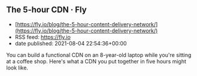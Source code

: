 ## The 5-hour CDN · Fly
 - [https://fly.io/blog/the-5-hour-content-delivery-network/](https://fly.io/blog/the-5-hour-content-delivery-network/)
 - RSS feed: https://fly.io
 - date published: 2021-08-04 22:54:36+00:00

You can build a functional CDN on an 8-year-old laptop while you're sitting at a coffee shop. Here's what a CDN you put together in five hours might look like.

